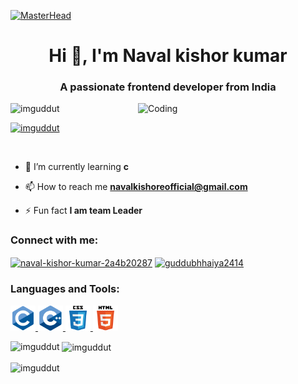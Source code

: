 [![MasterHead](https://www.freecodecamp.org/news/content/images/2022/11/hire-full-stack-developers1546507474317-1.gif
)](https://inguddut.io
)
<h1 align="center">Hi 👋, I'm Naval kishor kumar</h1>
<h3 align="center">A passionate frontend developer from India</h3>
<img align="right" alt="Coding" width="300" src="https://cdn.dribbble.com/users/1162077/screenshots/3848914/programmer.gif">

<p align="left"> <img src="https://komarev.com/ghpvc/?username=imguddut&label=Profile%20views&color=0e75b6&style=flat" alt="imguddut" /> </p>

<p align="left"> <a href="https://github.com/ryo-ma/github-profile-trophy"><img src="https://github-profile-trophy.vercel.app/?username=imguddut" alt="imguddut" /></a> </p>

<p align="left"> <a href="https://twitter.com/" target="blank"><img src="https://img.shields.io/twitter/follow/?logo=twitter&style=for-the-badge" alt="" /></a> </p>

- 🌱 I’m currently learning **c**

- 📫 How to reach me **navalkishoreofficial@gmail.com**

- ⚡ Fun fact **I am team Leader**

<h3 align="left">Connect with me:</h3>
<p align="left">
<a href="https://linkedin.com/in/naval-kishor-kumar-2a4b20287" target="blank"><img align="center" src="https://raw.githubusercontent.com/rahuldkjain/github-profile-readme-generator/master/src/images/icons/Social/linked-in-alt.svg" alt="naval-kishor-kumar-2a4b20287" height="30" width="40" /></a>
<a href="https://instagram.com/guddubhhaiya2414" target="blank"><img align="center" src="https://raw.githubusercontent.com/rahuldkjain/github-profile-readme-generator/master/src/images/icons/Social/instagram.svg" alt="guddubhhaiya2414" height="30" width="40" /></a>
</p>

<h3 align="left">Languages and Tools:</h3>
<p align="left"> <a href="https://www.cprogramming.com/" target="_blank" rel="noreferrer"> <img src="https://raw.githubusercontent.com/devicons/devicon/master/icons/c/c-original.svg" alt="c" width="40" height="40"/> </a> <a href="https://www.w3schools.com/cpp/" target="_blank" rel="noreferrer"> <img src="https://raw.githubusercontent.com/devicons/devicon/master/icons/cplusplus/cplusplus-original.svg" alt="cplusplus" width="40" height="40"/> </a> <a href="https://www.w3schools.com/css/" target="_blank" rel="noreferrer"> <img src="https://raw.githubusercontent.com/devicons/devicon/master/icons/css3/css3-original-wordmark.svg" alt="css3" width="40" height="40"/> </a> <a href="https://www.w3.org/html/" target="_blank" rel="noreferrer"> <img src="https://raw.githubusercontent.com/devicons/devicon/master/icons/html5/html5-original-wordmark.svg" alt="html5" width="40" height="40"/> </a> </p>

<p><img align="left" src="https://github-readme-stats.vercel.app/api/top-langs?username=imguddut&show_icons=true&locale=en&layout=compact" alt="imguddut" /></p>

<p>&nbsp;<img align="center" src="https://github-readme-stats.vercel.app/api?username=imguddut&show_icons=true&locale=en" alt="imguddut" /></p>

<p><img align="center" src="https://github-readme-streak-stats.herokuapp.com/?user=imguddut&" alt="imguddut" /></p>
